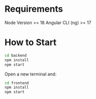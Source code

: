# Requirements
Node Version >= 18
Angular CLI (ng) >= 17

# How to Start
```bash
cd backend
npm install
npm start
```

Open a new terminal and:
```bash
cd frontend
npm install
npm start
```
